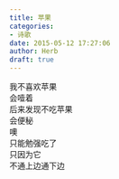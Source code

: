 ```yaml
---  
title: 苹果  
categories:  
- 诗歌  
date: 2015-05-12 17:27:06  
author: Herb  
draft: true
---  
```

我不喜欢苹果  
会噎着  
后来发现不吃苹果  
会便秘  
噢  
只能勉强吃了  
只因为它  
不通上边通下边